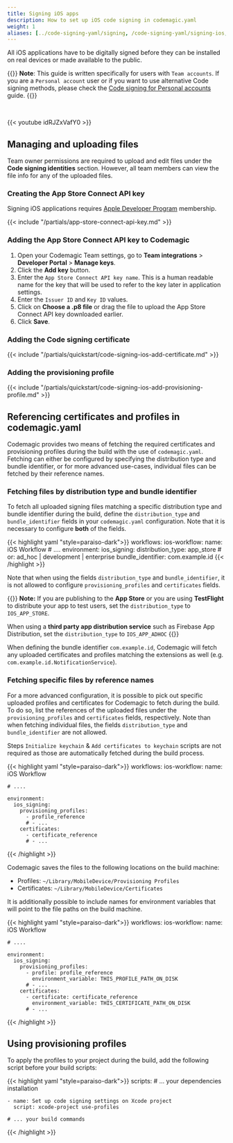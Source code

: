 ```yaml
---
title: Signing iOS apps
description: How to set up iOS code signing in codemagic.yaml
weight: 1
aliases: [../code-signing-yaml/signing, /code-signing-yaml/signing-ios, code-signing-identities, ../yaml-code-signing/code-signing-identities]
---
```


All iOS applications have to be digitally signed before they can be installed on real devices or made available to the public.

{{<notebox>}}
**Note**: This guide is written specifically for users with `Team accounts`. If you are a `Personal account` user or if you want to use alternative Code signing methods, please check the [Code signing for Personal accounts](../yaml-code-signing/code-signing-personal) guide.
{{</notebox>}}

<br> 

{{< youtube idRJZxVafY0 >}}

## Managing and uploading files

Team owner permissions are required to upload and edit files under the **Code signing identities** section. However, all team members can view the file info for any of the uploaded files.

### Creating the App Store Connect API key

Signing iOS applications requires [Apple Developer Program](https://developer.apple.com/programs/enroll/) membership.

{{< include "/partials/app-store-connect-api-key.md" >}}

### Adding the App Store Connect API key to Codemagic

1. Open your Codemagic Team settings, go to **Team integrations** > **Developer Portal** > **Manage keys**.
2. Click the **Add key** button.
3. Enter the `App Store Connect API key name`. This is a human readable name for the key that will be used to refer to the key later in application settings.
4. Enter the `Issuer ID` and `Key ID` values.
5. Click on **Choose a .p8 file** or drag the file to upload the App Store Connect API key downloaded earlier.
6. Click **Save**.



### Adding the Code signing certificate
{{< include "/partials/quickstart/code-signing-ios-add-certificate.md" >}}

### Adding the provisioning profile
{{< include "/partials/quickstart/code-signing-ios-add-provisioning-profile.md" >}}

## Referencing certificates and profiles in codemagic.yaml

Codemagic provides two means of fetching the required certificates and provisioning profiles during the build with the use of `codemagic.yaml`. Fetching can either be configured by specifying the distribution type and bundle identifier, or for more advanced use-cases, individual files can be fetched by their reference names.


### Fetching files by distribution type and bundle identifier

To fetch all uploaded signing files matching a specific distribution type and bundle identifier during the build, define the `distribution_type` and `bundle_identifier` fields in your `codemagic.yaml` configuration. Note that it is necessary to configure **both** of the fields.

{{< highlight yaml "style=paraiso-dark">}}
workflows:
  ios-workflow:
    name: iOS Workflow 
    # ....
    environment:
      ios_signing:
        distribution_type: app_store # or: ad_hoc | development | enterprise
        bundle_identifier: com.example.id
{{< /highlight >}}


Note that when using the fields `distribution_type` and `bundle_identifier`, it is not allowed to configure `provisioning_profiles` and `certificates` fields.

{{<notebox>}}
**Note:** If you are publishing to the **App Store** or you are using **TestFlight**  to distribute your app to test users, set the `distribution_type` to `IOS_APP_STORE`. 

When using a **third party app distribution service** such as Firebase App Distribution, set the `distribution_type` to `IOS_APP_ADHOC`
{{</notebox>}}

When defining the bundle identifier `com.example.id`, Codemagic will fetch any uploaded certificates and profiles matching the extensions as well (e.g. `com.example.id.NotificationService`).


### Fetching specific files by reference names

For a more advanced configuration, it is possible to pick out specific uploaded profiles and certificates for Codemagic to fetch during the build. To do so, list the references of the uploaded files under the `provisioning_profiles` and `certificates` fields, respectively. Note than when fetching individual files, the fields `distribution_type` and `bundle_identifier` are not allowed.

Steps `Initialize keychain` & `Add certificates to keychain` scripts are not required as those are automatically fetched during the build process.

{{< highlight yaml "style=paraiso-dark">}}
workflows:
  ios-workflow:
    name: iOS Workflow
    
    # ....
    
    environment:
      ios_signing:
        provisioning_profiles:
          - profile_reference
          # - ...
        certificates:
          - certificate_reference
          # - ...
{{< /highlight >}}

Codemagic saves the files to the following locations on the build machine:

- Profiles: `~/Library/MobileDevice/Provisioning Profiles`
- Certificates: `~/Library/MobileDevice/Certificates`

It is additionally possible to include names for environment variables that will point to the file paths on the build machine.

{{< highlight yaml "style=paraiso-dark">}}
workflows:
  ios-workflow:
    name: iOS Workflow
    
    # ....
    
    environment:
      ios_signing:
        provisioning_profiles:
          - profile: profile_reference
            environment_variable: THIS_PROFILE_PATH_ON_DISK
          # - ...
        certificates:
          - certificate: certificate_reference
            environment_variable: THIS_CERTIFICATE_PATH_ON_DISK
          # - ...
{{< /highlight >}}


## Using provisioning profiles

To apply the profiles to your project during the build, add the following script before your build scripts:

{{< highlight yaml "style=paraiso-dark">}}
  scripts:
    # ... your dependencies installation
    
    - name: Set up code signing settings on Xcode project
      script: xcode-project use-profiles
    
    # ... your build commands
{{< /highlight >}}
